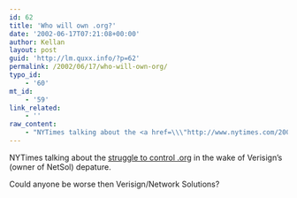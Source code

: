 ```yaml
---
id: 62
title: 'Who will own .org?'
date: '2002-06-17T07:21:08+00:00'
author: Kellan
layout: post
guid: 'http://lm.quxx.info/?p=62'
permalink: /2002/06/17/who-will-own-org/
typo_id:
    - '60'
mt_id:
    - '59'
link_related:
    - ''
raw_content:
    - "NYTimes talking about the <a href=\\\"http://www.nytimes.com/2002/06/15/technology/15NET.html?pagewanted=print&position=bottom\\\">struggle to control .org</a> in the wake of Verisign\\'s (owner of NetSol) depature.\r\n<p>\r\nCould anyone be worse then Verisign/Network Solutions?"
---
```


NYTimes talking about the [struggle to control .org](http://www.nytimes.com/2002/06/15/technology/15NET.html?pagewanted=print&position=bottom) in the wake of Verisign’s (owner of NetSol) depature.

Could anyone be worse then Verisign/Network Solutions?